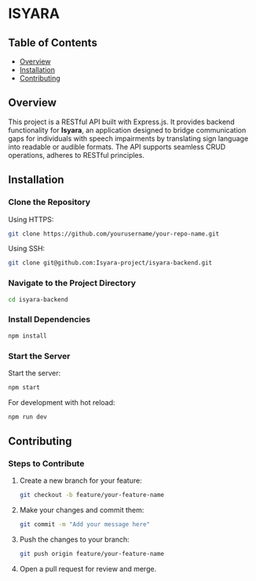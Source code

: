 # ISYARA

## Table of Contents

- [Overview](#overview)
- [Installation](#installation)
- [Contributing](#contributing)

## Overview

This project is a RESTful API built with Express.js. It provides backend functionality for **Isyara**, an application designed to bridge communication gaps for individuals with speech impairments by translating sign language into readable or audible formats. The API supports seamless CRUD operations, adheres to RESTful principles.

## Installation

### Clone the Repository

Using HTTPS:

```bash
git clone https://github.com/yourusername/your-repo-name.git
```

Using SSH:

```bash
git clone git@github.com:Isyara-project/isyara-backend.git
```

### Navigate to the Project Directory

```bash
cd isyara-backend
```

### Install Dependencies

```bash
npm install
```

### Start the Server

Start the server:

```bash
npm start
```

For development with hot reload:

```bash
npm run dev
```

## Contributing

### Steps to Contribute

1. Create a new branch for your feature:

   ```bash
   git checkout -b feature/your-feature-name
   ```

2. Make your changes and commit them:

   ```bash
   git commit -m "Add your message here"
   ```

3. Push the changes to your branch:

   ```bash
   git push origin feature/your-feature-name
   ```

4. Open a pull request for review and merge.

